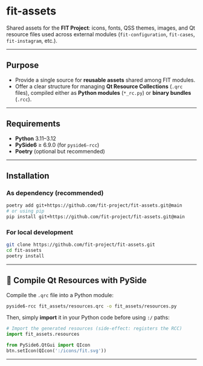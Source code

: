 # fit-assets

Shared assets for the **FIT Project**: icons, fonts, QSS themes, images, and Qt resource files used across external modules (`fit-configuration`, `fit-cases`, `fit-instagram`, etc.).

---

## Purpose
- Provide a single source for **reusable assets** shared among FIT modules.
- Offer a clear structure for managing **Qt Resource Collections** (`.qrc` files), compiled either as **Python modules** (`*_rc.py`) or **binary bundles** (`.rcc`).

---

## Requirements
- **Python** 3.11–3.12  
- **PySide6** ≥ 6.9.0 (for `pyside6-rcc`)  
- **Poetry** (optional but recommended)

---

## Installation

### As dependency (recommended)
```bash
poetry add git+https://github.com/fit-project/fit-assets.git@main
# or using pip
pip install git+https://github.com/fit-project/fit-assets.git@main
```

### For local development
```bash
git clone https://github.com/fit-project/fit-assets.git
cd fit-assets
poetry install
```

---

## 🔧 Compile Qt Resources with **PySide**

Compile the `.qrc` file into a Python module:
```bash
pyside6-rcc fit_assets/resources.qrc -o fit_assets/resources.py
```
Then, simply **import** it in your Python code before using `:/` paths:
```python
# Import the generated resources (side-effect: registers the RCC)
import fit_assets.resources

from PySide6.QtGui import QIcon
btn.setIcon(QIcon(':/icons/fit.svg'))
```
---